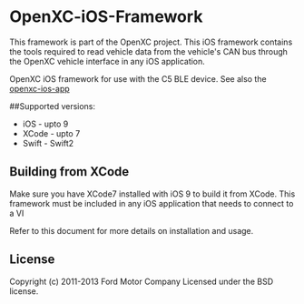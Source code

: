 # OpenXC-iOS-Framework
This framework is part of the OpenXC project. This iOS framework contains the tools required to read vehicle data from the vehicle's CAN bus through the OpenXC vehicle interface in any iOS application.

OpenXC iOS framework for use with the C5 BLE device. See also the [openxc-ios-app](https://github.com/openxc/openxc-ios-app-demo)

##Supported versions:
* iOS - upto 9
* XCode - upto 7
* Swift - Swift2


## Building from XCode

Make sure you have XCode7 installed with iOS 9 to build it from XCode. This framework must be included in any iOS application that needs to connect to a VI

Refer to this document for more details on installation and usage.

## License
Copyright (c) 2011-2013 Ford Motor Company
Licensed under the BSD license.
